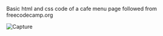 Basic html and css code of a cafe menu page followed from freecodecamp.org

![Capture](https://github.com/user-attachments/assets/f6f0e833-c70d-4a52-8801-6b02f0b4eaa8)

